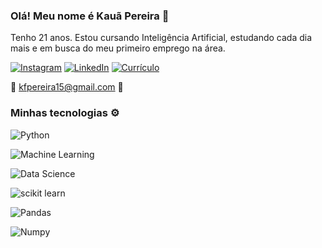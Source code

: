 ### Olá! Meu nome é Kauã Pereira 👋
  Tenho 21 anos. Estou cursando Inteligência Artificial, estudando cada dia mais e em busca do meu primeiro emprego na área. 

[![Instagram](https://img.shields.io/badge/Instagram-E4405F?style=for-the-badge&logo=instagram&logoColor=white)](https://www.instagram.com/k_pereira15/) [![LinkedIn](https://img.shields.io/badge/LinkedIn-0077B5?style=for-the-badge&logo=linkedin&logoColor=white)](https://www.linkedin.com/in/kau%C3%A38/)
[![Currículo](https://img.shields.io/badge/currículo-000000?style=for-the-badge&logo=About.me&logoColor=white)](https://drive.google.com/file/d/1sg5elw0KS1I6iKSckZvtdZ-iboFXNX6T/view?usp=sharing)

📧 kfpereira15@gmail.com 📩

### Minhas tecnologias ⚙️

![Python](https://img.shields.io/badge/Python-3776AB?style=for-the-badge&logo=python&logoColor=white)

![Machine Learning](https://img.shields.io/badge/Machine-Learning-0077B5?style=for-the-badge&logo=linkedin&logoColor=white)

![Data Science](https://img.shields.io/badge/Data-Science-0077B5?style=for-the-badge&logo=linkedin&logoColor=white)

![scikit learn](https://img.shields.io/badge/scikit-learn-0077B5?style=for-the-badge&logo=linkedin&logoColor=white)

![Pandas](https://img.shields.io/badge/Pandas-0077B5?style=for-the-badge&logo=linkedin&logoColor=white)

![Numpy](https://img.shields.io/badge/Numpy-0077B5?style=for-the-badge&logo=linkedin&logoColor=white)
